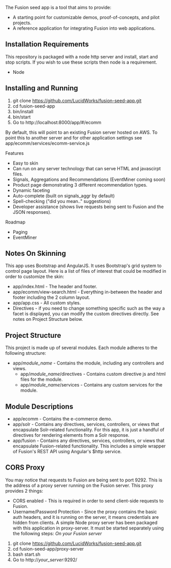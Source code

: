 
The Fusion seed app is a tool that aims to provide:
* A starting point for customizable demos, proof-of-concepts, and pilot projects.
* A reference application for integrating Fusion into web applications.

## Installation Requirements
This repository is packaged with a node http server and install, start and stop scripts. If you wish to use these scripts then node is a requirement.
* Node

## Installing and Running
1. git clone https://github.com/LucidWorks/fusion-seed-app.git
2. cd fusion-seed-app
3. bin/install
4. bin/start
5. Go to http://localhost:8000/app/#/ecomm

By default, this will point to an existing Fusion server hosted on AWS. To point this to another server and for other application settings see app/ecomm/services/ecomm-service.js

Features
* Easy to skin
* Can run on any server technology that can serve HTML and javascirpt files.
* Signals, Aggregations and Recommendations (EventMiner coming soon)
* Product page demonstrating 3 different recommendation types.
* Dynamic faceting
* Auto-complete (built on signals_aggr by default)
* Spell-checking ("did you mean.." suggestions)
* Developer assistance (shows live requests being sent to Fusion and the JSON responses).

Roadmap
* Paging
* EventMiner

## Notes On Skinning
This app uses Bootstrap and AngularJS. It uses Bootstrap's grid system to control page layout. Here is a list of files of interest that could be modified in order to customize the skin:
* app/index.html - The header and footer.
* app/ecomm/view-search.html - Everything in-between the header and footer including the 2 column layout.
* app/app.css - All custom styles.
* Directives - if you need to change something specific such as the way a facet is displayed, you can modify the custom directives directly. See notes on Project Structure below.

## Project Structure
This project is made up of several modules. Each module adheres to the following structure:
* app/_module_name_ - Contains the module, including any controllers and views.
  * app/_module_name_/directives - Contains custom directive js and html files for the module.
  * app/_module_name_/services - Contains any custom services for the module.

## Module Descriptions
* app/ecomm - Contains the e-commerce demo.
* app/solr - Contains any directives, services, controllers, or views that encapsulate Solr-related functionality. For this app, it is just a handful of directives for rendering elements from a Solr response.
* app/fusion - Contains any directives, services, controllers, or views that encapsulate Fusion-related functionality. This includes a simple wrapper of Fusion's REST API using Angular's $http service.

## CORS Proxy
You may notice that requests to Fusion are being sent to port 9292. This is the address of a proxy server running on the Fusion server. This proxy provides 2 things:
* CORS enabled - This is required in order to send client-side requests to Fusion.
* Username/Password Protection - Since the proxy contains the basic auth headers, and it is running on the server, it means credentials are hidden from clients.
A simple Node proxy server has been packaged with this application in proxy-server. It must be started separately using the following steps:
*On your Fusion server*
1. git clone https://github.com/LucidWorks/fusion-seed-app.git
2. cd fusion-seed-app/proxy-server
3. bash start.sh
4. Go to http://_your_server_:9292/

